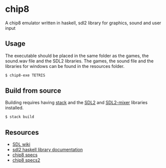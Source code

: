# chip8

A chip8 emulator written in haskell, sdl2 library for graphics, sound and user input

## Usage

The executable should be placed in the same folder as the games, the sound.wav file and the SDL2 libraries.
The games, the sound file and the libraries for windows can be found in the resources folder.

```sh
$ chip8-exe TETRIS
```

## Build from source

Building requires having [stack](https://docs.haskellstack.org/en/stable/README/) and the [SDL2](https://www.libsdl.org/download-2.0.php) and [SDL2-mixer](https://www.libsdl.org/projects/SDL_mixer/installed) libraries installed.

```sh
$ stack build
```

## Resources
 - [SDL wiki](https://wiki.libsdl.org/)
 - [sdl2 haskell library documentation](https://hackage.haskell.org/package/sdl2-2.5.0.0)
 - [chip8 specs](http://devernay.free.fr/hacks/chip8/C8TECH10.HTM)
 - [chip8 specs2](http://chip8.sourceforge.net/chip8-1.1.pdf)
